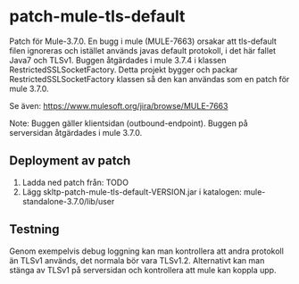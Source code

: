 # patch-mule-tls-default
Patch för Mule-3.7.0. En bugg i mule (MULE-7663) orsakar att tls-default filen ignoreras och istället används javas default protokoll, i det här fallet Java7 och TLSv1.
Buggen åtgärdades i mule 3.7.4 i klassen RestrictedSSLSocketFactory. Detta projekt bygger och packar RestrictedSSLSocketFactory klassen så den kan användas som en patch för mule 3.7.0.


Se även:
https://www.mulesoft.org/jira/browse/MULE-7663

Note: Buggen gäller klientsidan (outbound-endpoint). Buggen på serversidan åtgärdades i mule 3.7.0.

## Deployment av patch
1. Ladda ned patch från: TODO
2. Lägg skltp-patch-mule-tls-default-VERSION.jar i katalogen: mule-standalone-3.7.0/lib/user

## Testning
Genom exempelvis debug loggning kan man kontrollera att andra protokoll än TLSv1 används, det normala bör vara TLSv1.2. Alternativt kan man stänga av TLSv1 på serversidan och kontrollera att mule kan koppla upp.


